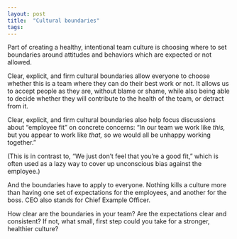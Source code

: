 ```yaml
---
layout: post
title:  "Cultural boundaries"
tags: 
---
```


Part of creating a healthy, intentional team culture is choosing where to set boundaries around attitudes and behaviors which are expected or not allowed.

Clear, explicit, and firm cultural boundaries allow everyone to choose whether this is a team where they can do their best work or not. It allows us to accept people as they are, without blame or shame, while also being able to decide whether they will contribute to the health of the team, or detract from it.

Clear, explicit, and firm cultural boundaries also help focus discussions about “employee fit” on concrete concerns: “In our team we work like *this,* but you appear to work like *that,* so we  would all be unhappy working together.”

(This is in contrast to, “We just don’t feel that you’re a good fit,” which is often used as a lazy way to cover up unconscious bias against the employee.)

And the boundaries have to apply to everyone. Nothing kills a culture more than having one set of expectations for the employees, and another for the boss. CEO also stands for Chief Example Officer.

How clear are the boundaries in your team? Are the expectations clear and consistent? If not, what small, first step could you take for a stronger, healthier culture?